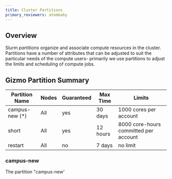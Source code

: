 ```yaml
---
title: Cluster Partitions
primary_reviewers: atombaby
---
```


## Overview

Slurm _partitions_ organize and associate compute resources in the cluster. Partitions have a number of attributes that can be adjusted to suit the particular needs of the compute users- primarily we use partitions to adjust the limits and scheduling of compute jobs.

## Gizmo Partition Summary

| Partition Name | Nodes | Guaranteed | Max Time | Limits
|----------------|-------|------------|----------|--------
| campus-new (*) | All   | yes        | 30 days  | 1000 cores per account
| short          | All   | yes        | 12 hours | 8000 core-hours committed per account
| restart        | All   | no         | 7 days   | no limit


### campus-new

The partition "campus-new'
